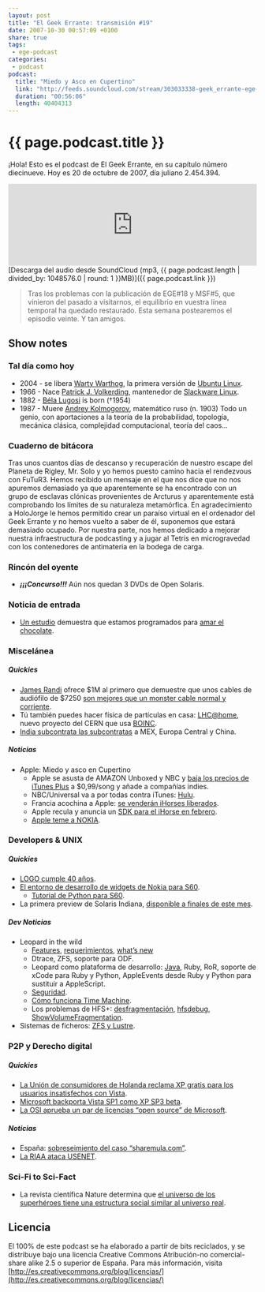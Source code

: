 ```yaml
---
layout: post
title: "El Geek Errante: transmisión #19"
date: 2007-10-30 00:57:09 +0100
share: true
tags:
 - ege-podcast
categories:
 - podcast
podcast:
  title: "Miedo y Asco en Cupertino"
  link: "http://feeds.soundcloud.com/stream/303033338-geek_errante-ege-podcast-ep19.mp3"
  duration: "00:56:06"
  length: 40404313
---
```


# {{ page.podcast.title }}
¡Hola! Esto es el podcast de El Geek Errante, en su capítulo número diecinueve. Hoy es 20 de octubre de 2007, día juliano 2.454.394.

<iframe width="100%" height="166" scrolling="no" frameborder="no" src="https://w.soundcloud.com/player/?url=https%3A//api.soundcloud.com/tracks/303033338&amp;color=ff5500&amp;auto_play=false&amp;hide_related=false&amp;show_comments=true&amp;show_user=true&amp;show_reposts=false"></iframe>
[Descarga del audio desde SoundCloud (mp3, {{ page.podcast.length | divided_by: 1048576.0 | round: 1 }}MB)]({{ page.podcast.link }})

> Tras los problemas con la publicación de EGE#18 y MSF#5, que vinieron del pasado a visitarnos, el equilibrio en vuestra línea temporal ha quedado restaurado. Esta semana postearemos el episodio veinte. Y tan amigos.

## Show notes

### Tal día como hoy
- 2004 - se libera [Warty Warthog](https://lists.ubuntu.com/archives/ubuntu-announce/2004-October/000003.html), la primera versión de [Ubuntu Linux](https://www.ubuntu.com/).
- 1966 - Nace [Patrick J. Volkerding](https://en.wikipedia.org/wiki/Patrick_Volkerding), mantenedor de [Slackware Linux](http://www.slackware.com/).
- 1882 - [Béla Lugosi](https://es.wikipedia.org/wiki/B%C3%A9la_Lugosi) is born (†1954)
- 1987 - Muere [Andrey Kolmogorov](https://en.wikipedia.org/wiki/Andrey_Kolmogorov), matemático ruso (n. 1903) Todo un genio, con aportaciones a la teoría de la probabilidad, topología, mecánica clásica, complejidad computacional, teoría del caos…

### Cuaderno de bitácora
Tras unos cuantos días de descanso y recuperación de nuestro escape del Planeta de Rigley, Mr. Solo y yo hemos puesto camino hacia el rendezvous con FuTuR3. Hemos recibido un mensaje en el que nos dice que no nos apuremos demasiado ya que aparentemente se ha encontrado con un grupo de esclavas clónicas provenientes de Arcturus y aparentemente está comprobando los límites de su naturaleza metamórfica. En agradecimiento a HoloJorge le hemos permitido crear un paraíso virtual en el ordenador del Geek Errante y no hemos vuelto a saber de él, suponemos que estará demasiado ocupado. Por nuestra parte, nos hemos dedicado a mejorar nuestra infraestructura de podcasting y a jugar al Tetris en microgravedad con los contenedores de antimateria en la bodega de carga.

### Rincón del oyente
- ***¡¡¡Concurso!!!*** Aún nos quedan 3 DVDs de Open Solaris.

### Noticia de entrada
- [Un estudio](http://web.archive.org/web/20071020100637/http://www.physorg.com/news111389753.html) demuestra que estamos programados para [amar el chocolate](https://en.wikipedia.org/wiki/Chocolate#Effects_on_health).

### Miscelánea

##### Quickies
- [James Randi](https://en.wikipedia.org/wiki/James_Randi) ofrece $1M al primero que demuestre que unos cables de audiófilo de $7250 [son mejores que un monster cable normal y corriente](http://gizmodo.com/305549/james-randi-offers-1-million-if-audiophiles-can-prove-7250-speaker-cables-are-better).
- Tú también puedes hacer física de partículas en casa: [LHC@home](https://lhcathome.cern.ch/lhcathome/), nuevo proyecto del CERN que usa [BOINC](https://boinc.berkeley.edu/).
- [India subcontrata las subcontratas](http://www.dvorak.org/blog/2007/10/17/india-outsourcing-outsourcing-idaho-you-still-have-a-chance/) a MEX, Europa Central y China.

##### Noticias
- Apple: Miedo y asco en Cupertino
    - Apple se asusta de AMAZON Unboxed y NBC y [baja los precios de iTunes Plus](http://www.cultofmac.com/1343/apple-extends-itunes-plus-to-indies-drops-price-selectively/) a $0,99/song y añade a compañías indies.
    - NBC/Universal va a por todas contra iTunes: [Hulu](http://variety.com/2007/digital/markets-festivals/nbc-universal-saying-hello-to-hulu-1117974515/).
    - Francia acochina a Apple: [se venderán iHorses liberados](https://www.engadget.com/2007/10/17/orange-to-sell-unlocked-iphone-in-france/).
    - Apple recula y anuncia un [SDK para el iHorse en febrero](http://appleinsider.com/articles/07/10/17/steve_jobs_confirms_native_iphone_sdk_by_february.html).
    - [Apple teme a NOKIA](https://www.engadget.com/2007/10/17/jobs-praises-nokias-3rd-party-app-scheme-but-he-has-it-wrong/).

### Developers & UNIX

##### Quickies
- [LOGO cumple 40 años](https://news.slashdot.org/story/07/10/16/1512239/forty-years-of-logo).
- [El entorno de desarrollo de widgets de Nokia para S60](http://barrapunto.com/article.pl?sid=07/10/15/1739217).
    - [Tutorial de Python para S60](http://www.mobilenin.com/pys60/menu.htm).
- La primera preview de Solaris Indiana, [disponible a finales de este mes](http://web.archive.org/web/20071017194500/http://blogs.sun.com/yunpu/entry/sun_s_project_indiana_to).

##### Dev Noticias
- Leopard in the wild
    - [Features](http://web.archive.org/web/20071107065406/http://www.apple.com/macosx/features/300.html?), [requerimientos](https://www.engadget.com/2007/10/16/leopard-system-requirements/#comments), [what’s new](http://web.archive.org/web/20071113190823/http://gizmodo.com/gadgets/the-unknown-leopard-features/whats-new+new-in-mac-os-x-leopards-300+-feature-list-311244.php)
    - Dtrace, ZFS, soporte para ODF.
    - Leopard como plataforma de desarrollo: [Java](http://web.archive.org/web/20071119145516/http://www.damnhandy.com/2007/10/17/some-mac-os-x-leopard-java-details/), Ruby, RoR, soporte de xCode para Ruby y Python, AppleEvents desde Ruby y Python para sustituir a AppleScript.
    - [Seguridad](http://web.archive.org/web/20071023183247/http://blogs.zdnet.com/security/?p=595).
    - [Cómo funciona Time Machine](http://appleinsider.com/articles/07/10/12/road_to_mac_os_x_leopard_time_machine.html).
    - Los problemas de HFS+: [desfragmentación](http://web.archive.org/web/20071023052842/http://www.macattorney.com/ts.html#Anchor-54380), [hfsdebug](http://www.osxbook.com/software/hfsdebug/), [ShowVolumeFragmentation](https://www.macupdate.com/app/mac/18451/showvolumefragmentation).
- Sistemas de ficheros: [ZFS y Lustre](http://web.archive.org/web/20071016145429/http://blogs.sun.com/atulvid/entry/lustre_the_scalable_storage_platform).

### P2P y Derecho digital

##### Quickies
- [La Unión de consumidores de Holanda reclama XP gratis para los usuarios insatisfechos con Vista](http://barrapunto.com/article.pl?sid=07/10/14/1029257).
- [Microsoft backporta Vista SP1 como XP SP3 beta](https://www.engadget.com/2007/10/09/microsoft-backports-vista-features-for-new-windows-xp-sp3-beta/#comments).
- [La OSI aprueba un par de licencias “open source” de Microsoft](https://opensource.org/node/207/).

##### Noticias
- España: [sobreseimiento del caso “sharemula.com”](http://www.derecho-internet.org/node/417).
- [La RIAA ataca USENET](https://torrentfreak.com/the-riaa-attacks-usenet-071016/).

### Sci-Fi to Sci-Fact
- La revista científica Nature determina que [el universo de los superhéroes tiene una estructura social similar al universo real](http://www.smartmobs.com/2007/08/28/emergent-super-hero-small-world/).

## Licencia
El 100% de este podcast se ha elaborado a partir de bits reciclados, y se distribuye bajo una licencia Creative Commons Atribución-no comercial-share alike 2.5 o superior de España. Para más información, visita [http://es.creativecommons.org/blog/licencias/](http://es.creativecommons.org/blog/licencias/)

